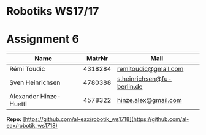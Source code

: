 # Robotiks WS17/17

# Assignment 6


| Name | MatrNr | Mail |
|------|----------|-----|
|Rémi Toudic | 4318284 | remitoudic@gmail.com|
| Sven Heinrichsen | 4780388| s.heinrichsen@fu-berlin.de |
| Alexander Hinze-Huettl | 4578322 | hinze.alex@gmail.com |

__Repo:__ [https://github.com/al-eax/robotik_ws1718](https://github.com/al-eax/robotik_ws1718)

